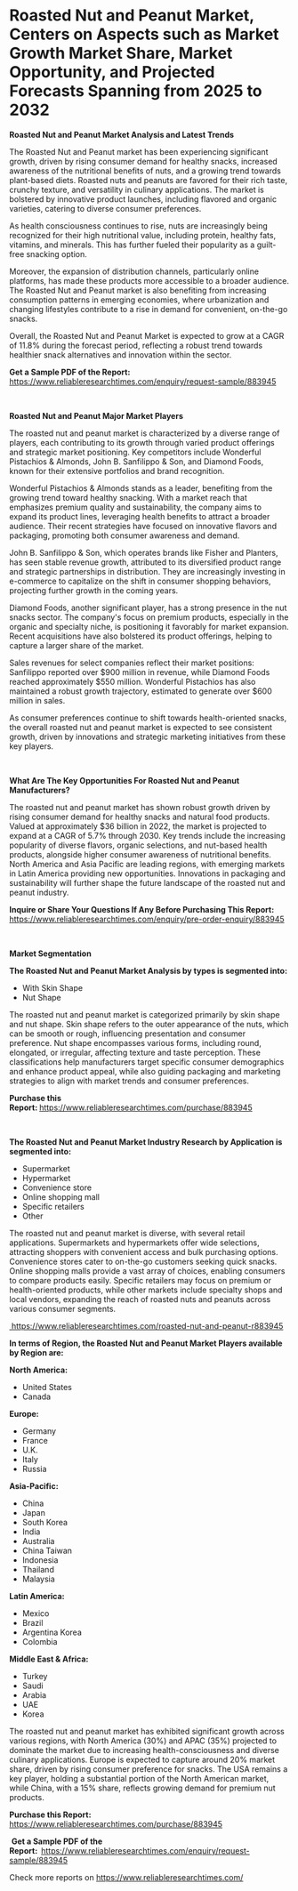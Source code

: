 <p><h1>Roasted Nut and Peanut Market, Centers on Aspects such as Market Growth Market Share, Market Opportunity, and Projected Forecasts Spanning from 2025 to 2032</h1></p><p><strong>Roasted Nut and Peanut Market Analysis and Latest Trends</strong></p>
<p><p>The Roasted Nut and Peanut market has been experiencing significant growth, driven by rising consumer demand for healthy snacks, increased awareness of the nutritional benefits of nuts, and a growing trend towards plant-based diets. Roasted nuts and peanuts are favored for their rich taste, crunchy texture, and versatility in culinary applications. The market is bolstered by innovative product launches, including flavored and organic varieties, catering to diverse consumer preferences.</p><p>As health consciousness continues to rise, nuts are increasingly being recognized for their high nutritional value, including protein, healthy fats, vitamins, and minerals. This has further fueled their popularity as a guilt-free snacking option. </p><p>Moreover, the expansion of distribution channels, particularly online platforms, has made these products more accessible to a broader audience. The Roasted Nut and Peanut market is also benefiting from increasing consumption patterns in emerging economies, where urbanization and changing lifestyles contribute to a rise in demand for convenient, on-the-go snacks.</p><p>Overall, the Roasted Nut and Peanut Market is expected to grow at a CAGR of 11.8% during the forecast period, reflecting a robust trend towards healthier snack alternatives and innovation within the sector.</p></p>
<p><strong>Get a Sample PDF of the Report:&nbsp;</strong> <a href="https://www.reliableresearchtimes.com/enquiry/request-sample/883945?utm_campaign=3581&utm_medium=2&utm_source=Github&utm_content=ia&utm_term=07042025&utm_id=roasted-nut-and-peanut">https://www.reliableresearchtimes.com/enquiry/request-sample/883945</a></p>
<p>&nbsp;</p>
<p><strong>Roasted Nut and Peanut Major Market Players</strong></p>
<p><p>The roasted nut and peanut market is characterized by a diverse range of players, each contributing to its growth through varied product offerings and strategic market positioning. Key competitors include Wonderful Pistachios & Almonds, John B. Sanfilippo & Son, and Diamond Foods, known for their extensive portfolios and brand recognition.</p><p>Wonderful Pistachios & Almonds stands as a leader, benefiting from the growing trend toward healthy snacking. With a market reach that emphasizes premium quality and sustainability, the company aims to expand its product lines, leveraging health benefits to attract a broader audience. Their recent strategies have focused on innovative flavors and packaging, promoting both consumer awareness and demand.</p><p>John B. Sanfilippo & Son, which operates brands like Fisher and Planters, has seen stable revenue growth, attributed to its diversified product range and strategic partnerships in distribution. They are increasingly investing in e-commerce to capitalize on the shift in consumer shopping behaviors, projecting further growth in the coming years.</p><p>Diamond Foods, another significant player, has a strong presence in the nut snacks sector. The company's focus on premium products, especially in the organic and specialty niche, is positioning it favorably for market expansion. Recent acquisitions have also bolstered its product offerings, helping to capture a larger share of the market.</p><p>Sales revenues for select companies reflect their market positions: Sanfilippo reported over $900 million in revenue, while Diamond Foods reached approximately $550 million. Wonderful Pistachios has also maintained a robust growth trajectory, estimated to generate over $600 million in sales.</p><p>As consumer preferences continue to shift towards health-oriented snacks, the overall roasted nut and peanut market is expected to see consistent growth, driven by innovations and strategic marketing initiatives from these key players.</p></p>
<p>&nbsp;</p>
<p><strong>What Are The Key Opportunities For Roasted Nut and Peanut Manufacturers?</strong></p>
<p><p>The roasted nut and peanut market has shown robust growth driven by rising consumer demand for healthy snacks and natural food products. Valued at approximately $36 billion in 2022, the market is projected to expand at a CAGR of 5.7% through 2030. Key trends include the increasing popularity of diverse flavors, organic selections, and nut-based health products, alongside higher consumer awareness of nutritional benefits. North America and Asia Pacific are leading regions, with emerging markets in Latin America providing new opportunities. Innovations in packaging and sustainability will further shape the future landscape of the roasted nut and peanut industry.</p></p>
<p><strong>Inquire or Share Your Questions If Any Before Purchasing This Report:</strong> <a href="https://www.reliableresearchtimes.com/enquiry/pre-order-enquiry/883945?utm_campaign=3581&utm_medium=2&utm_source=Github&utm_content=ia&utm_term=07042025&utm_id=roasted-nut-and-peanut">https://www.reliableresearchtimes.com/enquiry/pre-order-enquiry/883945</a></p>
<p>&nbsp;</p>
<p><strong>Market Segmentation</strong></p>
<p><strong>The Roasted Nut and Peanut Market Analysis by types is segmented into:</strong></p>
<p><ul><li>With Skin Shape</li><li>Nut Shape</li></ul></p>
<p><p>The roasted nut and peanut market is categorized primarily by skin shape and nut shape. Skin shape refers to the outer appearance of the nuts, which can be smooth or rough, influencing presentation and consumer preference. Nut shape encompasses various forms, including round, elongated, or irregular, affecting texture and taste perception. These classifications help manufacturers target specific consumer demographics and enhance product appeal, while also guiding packaging and marketing strategies to align with market trends and consumer preferences.</p></p>
<p><strong>Purchase this Report:&nbsp;</strong><a href="https://www.reliableresearchtimes.com/purchase/883945?utm_campaign=3581&utm_medium=2&utm_source=Github&utm_content=ia&utm_term=07042025&utm_id=roasted-nut-and-peanut">https://www.reliableresearchtimes.com/purchase/883945</a></p>
<p>&nbsp;</p>
<p><strong>The Roasted Nut and Peanut Market Industry Research by Application is segmented into:</strong></p>
<p><ul><li>Supermarket</li><li>Hypermarket</li><li>Convenience store</li><li>Online shopping mall</li><li>Specific retailers</li><li>Other</li></ul></p>
<p><p>The roasted nut and peanut market is diverse, with several retail applications. Supermarkets and hypermarkets offer wide selections, attracting shoppers with convenient access and bulk purchasing options. Convenience stores cater to on-the-go customers seeking quick snacks. Online shopping malls provide a vast array of choices, enabling consumers to compare products easily. Specific retailers may focus on premium or health-oriented products, while other markets include specialty shops and local vendors, expanding the reach of roasted nuts and peanuts across various consumer segments.</p></p>
<p><a href="https://www.reliableresearchtimes.com/roasted-nut-and-peanut-r883945?utm_campaign=3581&utm_medium=2&utm_source=Github&utm_content=ia&utm_term=07042025&utm_id=roasted-nut-and-peanut">&nbsp;https://www.reliableresearchtimes.com/roasted-nut-and-peanut-r883945</a></p>
<p><strong>In terms of Region, the Roasted Nut and Peanut Market Players available by Region are:</strong></p>
<p>
    <p> <strong> North America: </strong>
        <ul>
            <li>United States</li>
            <li>Canada</li>
        </ul>
        </p> 
    <p> <strong> Europe: </strong>
        <ul>
            <li>Germany</li>
            <li>France</li>
            <li>U.K.</li>
            <li>Italy</li>
            <li>Russia</li>
        </ul>
        </p> 
    <p> <strong> Asia-Pacific: </strong>
        <ul>
            <li>China</li>
            <li>Japan</li>
            <li>South Korea</li>
            <li>India</li>
            <li>Australia</li>
            <li>China Taiwan</li>
            <li>Indonesia</li>
            <li>Thailand</li>
            <li>Malaysia</li>
        </ul>
        </p> 
    <p> <strong> Latin America: </strong>
        <ul>
            <li>Mexico</li>
            <li>Brazil</li>
            <li>Argentina Korea</li>
            <li>Colombia</li>
        </ul>
        </p> 
    <p> <strong> Middle East & Africa: </strong>
        <ul>
            <li>Turkey</li>
            <li>Saudi</li>
            <li>Arabia</li>
            <li>UAE</li>
            <li>Korea</li>
        </ul>
    </p>
    </p>
<p><p>The roasted nut and peanut market has exhibited significant growth across various regions, with North America (30%) and APAC (35%) projected to dominate the market due to increasing health-consciousness and diverse culinary applications. Europe is expected to capture around 20% market share, driven by rising consumer preference for snacks. The USA remains a key player, holding a substantial portion of the North American market, while China, with a 15% share, reflects growing demand for premium nut products.</p></p>
<p><strong>Purchase this Report: </strong><a href="https://www.reliableresearchtimes.com/purchase/883945?utm_campaign=3581&utm_medium=2&utm_source=Github&utm_content=ia&utm_term=07042025&utm_id=roasted-nut-and-peanut">https://www.reliableresearchtimes.com/purchase/883945</a></p>
<p>&nbsp;<strong>Get a Sample PDF of the Report:&nbsp;&nbsp;</strong><a href="https://www.reliableresearchtimes.com/enquiry/request-sample/883945?utm_campaign=3581&utm_medium=2&utm_source=Github&utm_content=ia&utm_term=07042025&utm_id=roasted-nut-and-peanut">https://www.reliableresearchtimes.com/enquiry/request-sample/883945</a></p>
<p><strong></strong></p>
<p>Check more reports on <a href="https://www.reliableresearchtimes.com/?utm_campaign=3581&utm_medium=2&utm_source=Github&utm_content=ia&utm_term=07042025&utm_id=roasted-nut-and-peanut">https://www.reliableresearchtimes.com/</a></p>